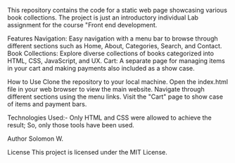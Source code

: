 This repository contains the code for a static web page showcasing various book collections.
The project is just an introductory individual Lab assignment for the course "Front end development.

Features
Navigation: Easy navigation with a menu bar to browse through different sections such as Home, About, Categories, Search, and Contact.
Book Collections: Explore diverse collections of books categorized into HTML, CSS, JavaScript, and UX.
Cart: A separate page for managing items in your cart and making payments also included as a show case.

How to Use
Clone the repository to your local machine.
Open the index.html file in your web browser to view the main website.
Navigate through different sections using the menu links.
Visit the "Cart" page to show case of items and payment bars.

Technologies Used:- Only HTML and CSS were allowed to achieve the result; So, only those tools have been used.

Author
Solomon W.

License
This project is licensed under the MIT License.
